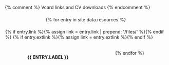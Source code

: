 {% comment %} Vcard links and CV downloads {% endcomment %}

<style markdown=1>

    .res-buttons {
        display: flex;
        margin-top: auto;
        justify-content: space-between;
        flex-direction: row;
        flex-wrap: wrap;
        gap: 5px;
        cursor: pointer;
    }

    .res-buttons > p {
        display: flex;
        flex-direction: column;
        flex-grow: 1;
        align-items: center;
        justify-content: center;
        margin:0;
        padding: 8px 1px;
        border: 1px solid var(--text_color);
        border-radius: 5px;
    }

    .side-menu > .res-buttons {
        padding-top: 20px;
    }

    .side-menu > .res-buttons > p {
        width: 48%;
    }

    .res-buttons > p > span {
        font-weight: 700;
        font-variation-settings: 'wght' 700;
        font-optical-sizing: auto;
        text-transform: uppercase;
        text-align: center;
    }

    .side-menu > .res-buttons > p > span {
        font-size: 0.6rem;
    }

    .res-buttons > p > svg {
        width: 1.3rem;
        height: 1.3rem;
        fill: var(--text_color);
        margin-bottom: 4px;
    }

    .res-buttons > p:hover > svg {
        fill: var(--select);
    }
</style>

<div class="res-buttons" markdown=1>

{% for entry in site.data.resources %}

{% if entry.link %}{% assign link = entry.link | prepend: '/files/' %}{% endif %}
{% if entry.extlink %}{% assign link = entry.extlink %}{% endif %}

<p onclick="window.open('{{ link }}')">
    <svg><use xlink:href="/assets/img/icons.svg#{{ entry.icon }}"></use></svg>
    <span>{{ entry.label }}</span>
</p>

{% endfor %}

</div>